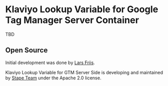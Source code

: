 # Klaviyo Lookup Variable for Google Tag Manager Server Container

TBD

## Open Source

Initial development was done by [Lars Friis](https://www.linkedin.com/in/lars-friis/).

Klaviyo Lookup Variable for GTM Server Side is developing and maintained by [Stape Team](https://stape.io/) under the Apache 2.0 license.
